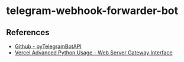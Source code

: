 # telegram-webhook-forwarder-bot

## References

- [Github - pyTelegramBotAPI](https://github.com/eternnoir/pyTelegramBotAPI)
- [Vercel Advanced Python Usage - Web Server Gateway Interface](https://vercel.com/docs/runtimes#advanced-usage/advanced-python-usage/web-server-gateway-interface)
